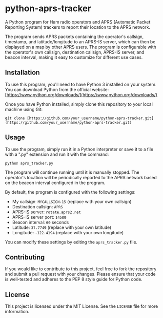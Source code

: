 # python-aprs-tracker

A Python program for Ham radio operators and APRS (Automatic Packet Reporting System) trackers to report their location to the APRS network.

The program sends APRS packets containing the operator's callsign, timestamp, and latitude/longitude to an APRS-IS server, which can then be displayed on a map by other APRS users. The program is configurable with the operator's own callsign, destination callsign, APRS-IS server, and beacon interval, making it easy to customize for different use cases.

## Installation

To use this program, you'll need to have Python 3 installed on your system. You can download Python from the official website: [https://www.python.org/downloads/](https://www.python.org/downloads/)

Once you have Python installed, simply clone this repository to your local machine using Git:
    
    git clone [https://github.com/your_username/python-aprs-tracker.git](https://github.com/your_username/python-aprs-tracker.git) 

## Usage

To use the program, simply run it in a Python interpreter or save it to a file with a ".py" extension and run it with the command:
    
    python aprs_tracker.py 

The program will continue running until it is manually stopped. The operator's location will be periodically reported to the APRS network based on the beacon interval configured in the program.

By default, the program is configured with the following settings:

* My callsign: `MYCALLSIGN-15` (replace with your own callsign)
* Destination callsign: `APRS`
* APRS-IS server: `rotate.aprs2.net`
* APRS-IS server port: `14580`
* Beacon interval: `60` seconds
* Latitude: `37.7749` (replace with your own latitude)
* Longitude: `-122.4194` (replace with your own longitude)

You can modify these settings by editing the `aprs_tracker.py` file.

## Contributing

If you would like to contribute to this project, feel free to fork the repository and submit a pull request with your changes. Please ensure that your code is well-tested and adheres to the PEP 8 style guide for Python code.

## License

This project is licensed under the MIT License. See the `LICENSE` file for more information.
